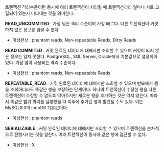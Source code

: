   트랜잭션 격리수준이란 동시에 여러 트랜잭션이 처리될 때 트랜잭션끼리 얼마나 서로 고립되어 있는지 나타내는 것을 의미한다.

**READ_UNCOMMITED** : 가장 낮은 격리 수준이며 가장 빠르다. 다른 트랜잭션이 커밋하지 않은 정보를 읽을 수 있다. 

* 이상현상 : phantom reads, Non-repeatable Reads, Dirty Reads


**READ COMMITED** : 커밋 완료된 데이터에 대해서만 조회할 수 있으며 커밋이 되지 않은 정보는 읽지 못한다. PostgreSQL, SQL Server, Oracle에서 기본값으로 설정되어 있다. 가장 많이 사용되는 격리 수준이다. 

* 이상현상 : phantom reads, Non-repeatable Reads


**REPEATABLE_READ** : 커밋 완료된 데이터에 대해서만 조회할 수 있으며 반복해서 행을 조회하더라도 똑같은 행을 보장하는 단계이다. 하나의 트랜잭션이 수정한 행을 다른 트랜잭션이 수정할 수 없도록 막아주지만 새로운 행을 추가하는 것은 막지 않는다. 따라서 똑같은 범위 쿼리를 실행했을 때 이후에 추가된 행이 발견될 수도 있다. 이는 MySQL8.0의 innoDB 기본값이다.
* 이상현상 : phantom reads

**SERIALIZABLE** : 커밋 완료된 데이터에 대해서만 조회할 수 있으며 트랜잭션을 순차적으로 진행시키는 것을 말한다. 여러 트랜잭션이 동시에 같은 행에 접근할 수 없다.
* 이상현상 : X
